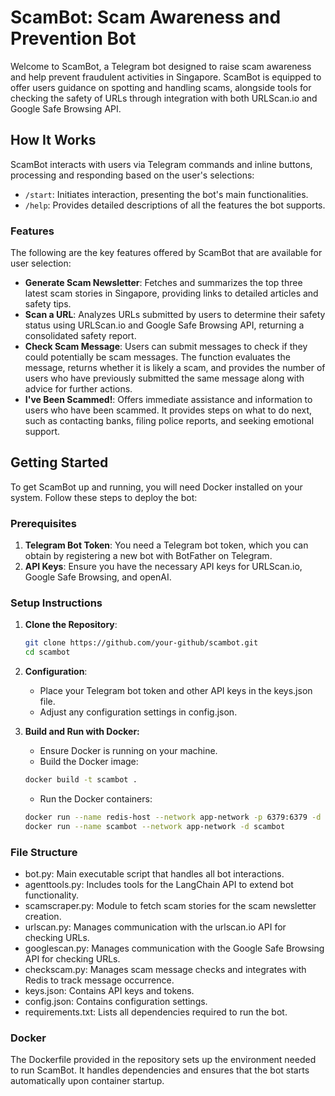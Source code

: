 # ScamBot: Scam Awareness and Prevention Bot

Welcome to ScamBot, a Telegram bot designed to raise scam awareness and help prevent fraudulent activities in Singapore. ScamBot is equipped to offer users guidance on spotting and handling scams, alongside tools for checking the safety of URLs through integration with both URLScan.io and Google Safe Browsing API.

## How It Works

ScamBot interacts with users via Telegram commands and inline buttons, processing and responding based on the user's selections:

- `/start`: Initiates interaction, presenting the bot's main functionalities.
- `/help`: Provides detailed descriptions of all the features the bot supports.

### Features

The following are the key features offered by ScamBot that are available for user selection:

- **Generate Scam Newsletter**: Fetches and summarizes the top three latest scam stories in Singapore, providing links to detailed articles and safety tips.
- **Scan a URL**: Analyzes URLs submitted by users to determine their safety status using URLScan.io and Google Safe Browsing API, returning a consolidated safety report.
- **Check Scam Message**: Users can submit messages to check if they could potentially be scam messages. The function evaluates the message, returns whether it is likely a scam, and provides the number of users who have previously submitted the same message along with advice for further actions.
- **I've Been Scammed!**: Offers immediate assistance and information to users who have been scammed. It provides steps on what to do next, such as contacting banks, filing police reports, and seeking emotional support.

## Getting Started

To get ScamBot up and running, you will need Docker installed on your system. Follow these steps to deploy the bot:

### Prerequisites

1. **Telegram Bot Token**: You need a Telegram bot token, which you can obtain by registering a new bot with BotFather on Telegram.
2. **API Keys**: Ensure you have the necessary API keys for URLScan.io, Google Safe Browsing, and openAI.

### Setup Instructions

1. **Clone the Repository**:

    ```bash
    git clone https://github.com/your-github/scambot.git
    cd scambot
    ```

2. **Configuration**:
    - Place your Telegram bot token and other API keys in the keys.json file.
    - Adjust any configuration settings in config.json.

3. **Build and Run with Docker:**
    - Ensure Docker is running on your machine.
    - Build the Docker image:

    ```bash
    docker build -t scambot .
    ```

    - Run the Docker containers:

    ```bash
    docker run --name redis-host --network app-network -p 6379:6379 -d redis
    docker run --name scambot --network app-network -d scambot
    ```

### File Structure

- bot.py: Main executable script that handles all bot interactions.
- agenttools.py: Includes tools for the LangChain API to extend bot functionality.
- scamscraper.py: Module to fetch scam stories for the scam newsletter creation.
- urlscan.py: Manages communication with the urlscan.io API for checking URLs.
- googlescan.py: Manages communication with the Google Safe Browsing API for checking URLs.
- checkscam.py: Manages scam message checks and integrates with Redis to track message occurrence.
- keys.json: Contains API keys and tokens.
- config.json: Contains configuration settings.
- requirements.txt: Lists all dependencies required to run the bot.

### Docker

The Dockerfile provided in the repository sets up the environment needed to run ScamBot. It handles dependencies and ensures that the bot starts automatically upon container startup.
